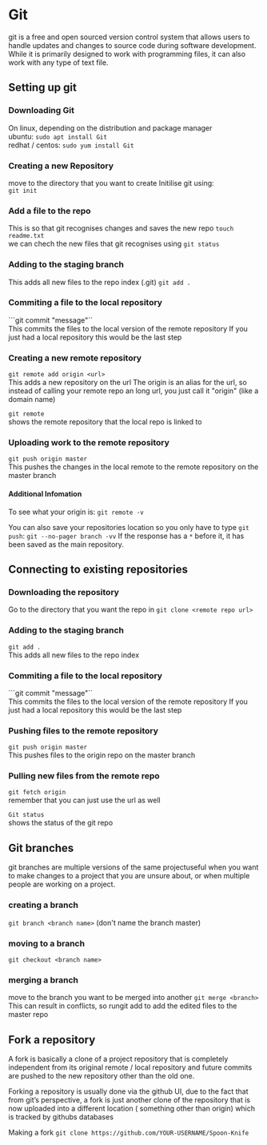 

# Git
git is a free and open sourced version control system that allows users to handle updates and changes to source code during software development. While it is primarily designed to work with programming files, it can also work with any type of text file.    




## Setting up git

### Downloading Git
On linux, depending on the distribution and package manager   
ubuntu: ```sudo apt install Git```  
redhat / centos: ```sudo yum install Git```  

### Creating a new Repository 

move to the directory that you want to create
Initilise git using:    
```git init```  

### Add a file to the repo
This is so that git recognises changes and saves the new repo
```touch readme.txt```  
we can chech the new files that git recognises using 
```git status```  

### Adding to the staging branch
This adds all new files to the repo index (.git)
```git add . ```     

### Commiting a file to the local repository
```git commit \"message\"``     
This commits the files to the local version of the remote repository
If you just had a local repository this would be the last step

### Creating a new remote repository  
```git remote add origin <url>```    
This adds a new repository on the url
The origin is an alias for the url, so instead of calling
your remote repo an long url, you just call it "origin" (like a domain name)

```git remote```        
shows the remote repository that the local repo is linked to

### Uploading work to the remote repository
```git push origin master```  
This pushes the changes in the local remote to the remote repository
on the master branch

#### Additional Infomation 
To see what your origin is: 
```git remote -v```

You can also save your repositories location so you only have to type ```git push```: 
```git --no-pager branch -vv```
If the response has a ```*``` before it, it has been saved as the main repository. 


## Connecting to existing repositories


### Downloading the repository
Go to the directory that you want the repo in
```git clone <remote repo url>```
 
### Adding to the staging branch
```git add . ```       
This adds all new files to the repo index

### Commiting a file to the local repository
```git commit "message"``     
  This commits the files to the local version of the remote repository
  If you just had a local repository this would be the last step

### Pushing files to the remote repository
```git push origin master```  
This pushes files to the origin repo on the master branch

### Pulling new files from the remote repo
```git fetch origin```       
remember that you can just use the url as well

```Git status```   
shows the status of the git repo

## Git branches
git branches are multiple versions of the same projectuseful when you want to make changes to a project that you are unsure about, or when multiple people are working on a project.

### creating a branch
```git branch <branch name>``` (don't name the branch master)

### moving to a branch
```git checkout <branch name>```
 
### merging a branch
move to the branch you want to be merged into another
```git merge <branch>```
    This can result in conflicts, so rungit add <filename>
    to add the edited files to the master repo




## Fork a repository 
A fork is basically a clone of a project repository that is completely independent from its original remote / local repository and future commits are pushed to the new repository other than the old one.

Forking a repository is usually done via the github UI, due to the fact that from git’s perspective, a fork is just another clone of the repository that is now uploaded into a different location ( something other than origin) which is tracked by githubs databases 

Making a fork 
```git clone https://github.com/YOUR-USERNAME/Spoon-Knife```
